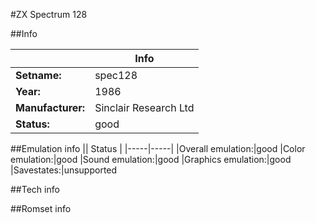 #ZX Spectrum 128

##Info

||Info|
|-----|-----|
|**Setname:**|spec128
|**Year:**|1986
|**Manufacturer:**|Sinclair Research Ltd
|**Status:**|good

##Emulation info
|| Status |
|-----|-----|
|Overall emulation:|good
|Color emulation:|good
|Sound emulation:|good
|Graphics emulation:|good
|Savestates:|unsupported

##Tech info

##Romset info

<!--- START OF EDITED COMMENT DO NOT TOUCH TEXT ABOVE-->
